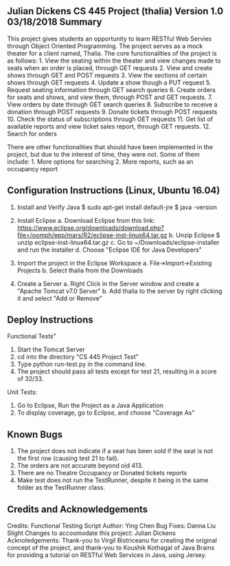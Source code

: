 Julian Dickens
CS 445 Project (thalia)
Version 1.0
03/18/2018
Summary
---------------------------------------------------------------------------------
This project gives students an opportunity to learn RESTful Web Servies through Object Oriented Programming. The project serves as a mock theater for a client named, Thalia. The core functionalities of the project is as follows:
	1. View the seating within the theater and view changes made to seats when an order is placed, through GET requests
	2. View and create shows through GET and POST requests
	3. View the sections of certain shows through GET requests
	4. Update a show though a PUT request
	5. Request seating information through GET search queries
	6. Create orders for seats and shows, and view them, through POST and GET requests.
	7. View orders by date through GET search queries
	8. Subscribe to receive a donation through POST requests
	9. Donate tickets through POST requests
	10. Check the status of subscriptions through GET requests
	11. Get list of available reports and view ticket sales report, through GET requests.
	12. Search for orders

There are other functionalities that should have been implemented in the project, but due to the interest of time, they were not. Some of them include:
	1. More options for searching
	2. More reports, such as an occupancy report 

Configuration Instructions (Linux, Ubuntu 16.04)
----------------------------------------------------------------------------------
1. Install and Verify Java
$ sudo apt-get install default-jre
$ java -version

2. Install Eclipse
a. Download Eclipse from this link:
https://www.eclipse.org/downloads/download.php?file=/oomph/epp/mars/R2/eclipse-inst-linux64.tar.gz
b. Unzip Eclipse
$ unzip eclipse-inst-linux64.tar.gz
c. Go to ~/Downloads/eclipse-installer and run the installer
d. Choose "Eclipse IDE for Java Developers"


3. Import the project in the Eclipse Workspace
a. File->Import->Existing Projects
b. Select thalia from the Downloads

4. Create a Server
a. Right Click in the Server window and create a "Apache Tomcat v7.0 Server"
b. Add thalia to the server by right clicking it and select "Add or Remove"

Deploy Instructions 
----------------------------------------------------------------------------------
Functional Tests"
1. Start the Tomcat Server
2. cd into the directory "CS 445 Project Test"
3. Type python run-test.py in the command line.
4. The project should pass all tests except for test 21, resulting in a score of 32/33.

Unit Tests:
1. Go to Eclipse, Run the Project as a Java Application
2. To display coverage, go to Eclipse, and choose "Coverage As"

Known Bugs
---------------------------------------------------------------------------------
1. The project does not indicate if a seat has been sold if the seat is not the first row (causing test 21 to fail).
2. The orders are not accurate beyond oid 413.
3. There are no Theatre Occupancy or Donated tickets reports
4. Make test does not run the TestRunner, despite it being in the same folder as the TestRunner class.

Credits and Acknowledgements
----------------------------------------------------------------------------------
Credits:
Functional Testing Script
	Author: Ying Chen
	Bug Fixes: Danna Liu 
	Slight Changes to accoomodate this project: Julian Dickens 
Acknoledgements:
Thank-you to Virgil Bistriceanu for creating the original concept of the project, and thank-you to Koushik Kothagal of Java Brains for providing a tutorial on RESTful Web Services in Java, using Jersey.







